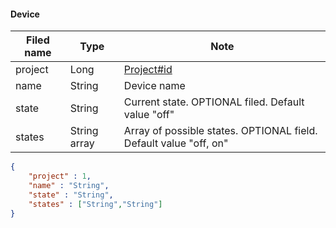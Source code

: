#### Device
Filed name | Type | Note
------------ | ------------- | -------------
project | Long | [Project#id](docs/model/Project.md)
name | String | Device name
state | String | Current state. OPTIONAL filed. Default value "off"
states | String array | Array of possible states. OPTIONAL field. Default value "off, on"

```json
{
    "project" : 1,
    "name" : "String",
    "state" : "String",
    "states" : ["String","String"]
}

```
